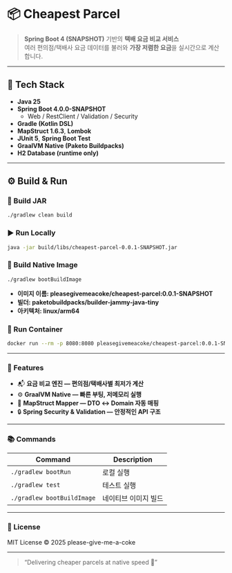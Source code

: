 # 📦 Cheapest Parcel

> **Spring Boot 4 (SNAPSHOT)** 기반의 **택배 요금 비교 서비스**  
> 여러 편의점/택배사 요금 데이터를 불러와 **가장 저렴한 요금**을 실시간으로 계산합니다.

---

## 🚀 Tech Stack

- **Java 25**
- **Spring Boot 4.0.0-SNAPSHOT**
  - Web / RestClient / Validation / Security
- **Gradle (Kotlin DSL)**
- **MapStruct 1.6.3**, **Lombok**
- **JUnit 5**, **Spring Boot Test**
- **GraalVM Native (Paketo Buildpacks)**
- **H2 Database (runtime only)**

---

## ⚙️ Build & Run

### 🔧 Build JAR

```bash
./gradlew clean build
```

### ▶️ Run Locally
```bash
java -jar build/libs/cheapest-parcel-0.0.1-SNAPSHOT.jar
```

### 🐳 Build Native Image
```bash
./gradlew bootBuildImage
```

- **이미지 이름: pleasegivemeacoke/cheapest-parcel:0.0.1-SNAPSHOT**
- **빌더: paketobuildpacks/builder-jammy-java-tiny**
- **아키텍처: linux/arm64**

### 🚀 Run Container
```bash
docker run --rm -p 8080:8080 pleasegivemeacoke/cheapest-parcel:0.0.1-SNAPSHOT
```

---

### 🧩 Features
- 📬 **요금 비교 엔진 — 편의점/택배사별 최저가 계산**
- ⚙️ **GraalVM Native — 빠른 부팅, 저메모리 실행**
- 🧰 **MapStruct Mapper — DTO ↔ Domain 자동 매핑**
- 🔒 **Spring Security & Validation — 안정적인 API 구조**

---

### 📚 Commands 
| Command                    | Description |
| -------------------------- | ----------- |
| `./gradlew bootRun`        | 로컬 실행       |
| `./gradlew test`           | 테스트 실행      |
| `./gradlew bootBuildImage` | 네이티브 이미지 빌드 |

---

### 🪪 License
MIT License © 2025 please-give-me-a-coke

---

> “Delivering cheaper parcels at native speed 🚀”
